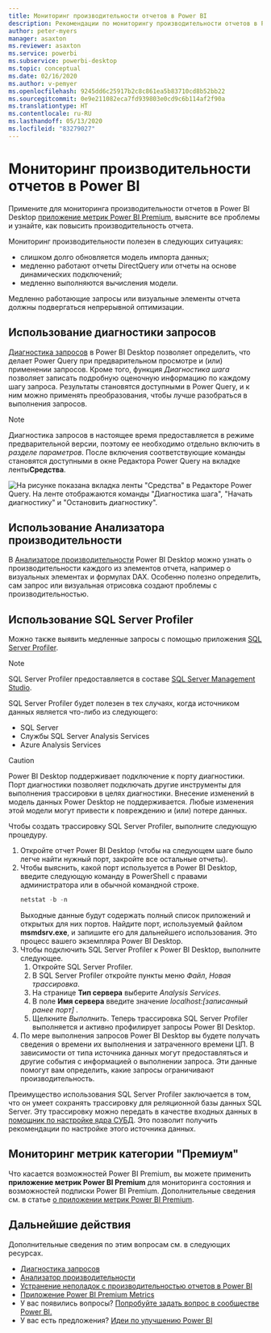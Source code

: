 ```yaml
---
title: Мониторинг производительности отчетов в Power BI
description: Рекомендации по мониторингу производительности отчетов в Power BI.
author: peter-myers
manager: asaxton
ms.reviewer: asaxton
ms.service: powerbi
ms.subservice: powerbi-desktop
ms.topic: conceptual
ms.date: 02/16/2020
ms.author: v-pemyer
ms.openlocfilehash: 9245dd6c25917b2c8c861ea5b83710cd8b52bb22
ms.sourcegitcommit: 0e9e211082eca7fd939803e0cd9c6b114af2f90a
ms.translationtype: HT
ms.contentlocale: ru-RU
ms.lasthandoff: 05/13/2020
ms.locfileid: "83279027"
---
```

# <a name="monitor-report-performance-in-power-bi"></a>Мониторинг производительности отчетов в Power BI

Примените для мониторинга производительности отчетов в Power BI Desktop [приложение метрик Power BI Premium](../admin/service-premium-metrics-app.md), выясните все проблемы и узнайте, как повысить производительность отчета.

Мониторинг производительности полезен в следующих ситуациях:

- слишком долго обновляется модель импорта данных;
- медленно работают отчеты DirectQuery или отчеты на основе динамических подключений;
- медленно выполняются вычисления модели.

Медленно работающие запросы или визуальные элементы отчета должны подвергаться непрерывной оптимизации.

## <a name="use-query-diagnostics"></a>Использование диагностики запросов

[Диагностика запросов](/power-query/QueryDiagnostics) в Power BI Desktop позволяет определить, что делает Power Query при предварительном просмотре и (или) применении запросов. Кроме того, функция _Диагностика шага_ позволяет записать подробную оценочную информацию по каждому шагу запроса. Результаты становятся доступными в Power Query, и к ним можно применять преобразования, чтобы лучше разобраться в выполнения запросов.

> [!NOTE]
> Диагностика запросов в настоящее время предоставляется в режиме предварительной версии, поэтому ее необходимо отдельно включить в _разделе параметров_. После включения соответствующие команды становятся доступными в окне Редактора Power Query на вкладке ленты**Средства**.

![На рисунке показана вкладка ленты "Средства" в Редакторе Power Query. На ленте отображаются команды "Диагностика шага", "Начать диагностику" и "Остановить диагностику".](media/monitor-report-performance/power-query-diagnotics.png)

## <a name="use-performance-analyzer"></a>Использование Анализатора производительности

В [Анализаторе производительности](../create-reports/desktop-performance-analyzer.md) Power BI Desktop можно узнать о производительности каждого из элементов отчета, например о визуальных элементах и формулах DAX. Особенно полезно определить, сам запрос или визуальная отрисовка создают проблемы с производительностью.

## <a name="use-sql-server-profiler"></a>Использование SQL Server Profiler

Можно также выявить медленные запросы с помощью приложения [SQL Server Profiler](/sql/tools/sql-server-profiler/sql-server-profiler).

> [!NOTE]
> SQL Server Profiler предоставляется в составе [SQL Server Management Studio](/sql/ssms/download-sql-server-management-studio-ssms).

SQL Server Profiler будет полезен в тех случаях, когда источником данных является что-либо из следующего:

- SQL Server
- Службы SQL Server Analysis Services
- Azure Analysis Services

> [!CAUTION]
> Power BI Desktop поддерживает подключение к порту диагностики. Порт диагностики позволяет подключать другие инструменты для выполнения трассировки в целях диагностики. Внесение изменений в модель данных Power Desktop не поддерживается. Любые изменения этой модели могут привести к повреждению и (или) потере данных.

Чтобы создать трассировку SQL Server Profiler, выполните следующую процедуру.

1. Откройте отчет Power BI Desktop (чтобы на следующем шаге было легче найти нужный порт, закройте все остальные отчеты).
1. Чтобы выяснить, какой порт используется в Power BI Desktop, введите следующую команду в PowerShell с правами администратора или в обычной командной строке.
    ```powershell
    netstat -b -n
    ```
    Выходные данные будут содержать полный список приложений и открытых для них портов. Найдите порт, используемый файлом **msmdsrv.exe**, и запишите его для дальнейшего использования. Это процесс вашего экземпляра Power BI Desktop.
1. Чтобы подключить SQL Server Profiler к Power BI Desktop, выполните следующее.
    1. Откройте SQL Server Profiler.
    1. В SQL Server Profiler откройте пункты меню _Файл_, _Новая трассировка_.
    1. На странице **Тип сервера** выберите _Analysis Services_.
    1. В поле **Имя сервера** введите значение _localhost:[записанный ранее порт]_ .
    1. Щелкните _Выполнить_. Теперь трассировка SQL Server Profiler выполняется и активно профилирует запросы Power BI Desktop.
1. По мере выполнения запросов Power BI Desktop вы будете получать сведения о времени их выполнения и затраченного времени ЦП. В зависимости от типа источника данных могут предоставляться и другие события с информацией о выполнении запроса. Эти данные помогут вам определить, какие запросы ограничивают производительность.

Преимущество использования SQL Server Profiler заключается в том, что он умеет сохранять трассировку для реляционной базы данных SQL Server. Эту трассировку можно передать в качестве входных данных в [помощник по настройке ядра СУБД](/sql/relational-databases/performance/start-and-use-the-database-engine-tuning-advisor). Это позволит получить рекомендации по настройке этого источника данных.

## <a name="monitor-premium-metrics"></a>Мониторинг метрик категории "Премиум"

Что касается возможностей Power BI Premium, вы можете применить **приложение метрик Power BI Premium** для мониторинга состояния и возможностей подписки Power BI Premium. Дополнительные сведения см. в статье [о приложении метрик Power BI Premium](../admin/service-premium-metrics-app.md).

## <a name="next-steps"></a>Дальнейшие действия

Дополнительные сведения по этим вопросам см. в следующих ресурсах.

- [Диагностика запросов](/power-query/QueryDiagnostics)
- [Анализатор производительности](../create-reports/desktop-performance-analyzer.md)
- [Устранение неполадок с производительностью отчетов в Power BI](report-performance-troubleshoot.md)
- [Приложение Power BI Premium Metrics](../admin/service-premium-metrics-app.md)
- У вас появились вопросы? [Попробуйте задать вопрос в сообществе Power BI.](https://community.powerbi.com/)
- У вас есть предложения? [Идеи по улучшению Power BI](https://ideas.powerbi.com/)
